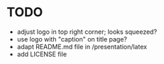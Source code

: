 TODO
=====

* adjust logo in top right corner; looks squeezed?
* use logo with "caption" on title page?
* adapt README.md file in /presentation/latex
* add LICENSE file
